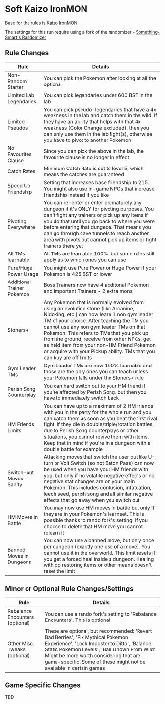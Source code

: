# Soft Kaizo IronMON

Base for the rules is [Kaizo IronMON](http://ironmon.gg)

The settings for this run require using a fork of the randomizer - [Something-Smart's Randomizer](https://github.com/something-smart/ironmon-randomizer)

## Rule Changes
| Rule                           | Details                                                                                                                                 |
|--------------------------------|-----------------------------------------------------------------------------------------------------------------------------------------|
| Non-Random Starter             | You can pick the Pokemon after looking at all the options                                                                               |
| Limited Lab Legendaries        | You can pick legendaries under 600 BST in the lab                                                                                       |
| Limited Pseudos                | You can pick pseudo-legendaries that have a 4x weakness in the lab and catch them in the wild. If they have an ability that helps with that 4x weakness (Color Change excluded), then you can only use them in the lab fight(s), otherwise you have to pivot to another Pokemon |
| No Favourites Clause           | Since you can pick the above in the lab, the favourite clause is no longer in effect                                                    |
| Catch Rates                    | Minimum Catch Rate is set to level 5, which means the catches are guaranteed                                                            |
| Speed Up Friendship            | Setting that increases base friendship to 215. You might also use in-game NPCs that increase friendship instead if you like             |
| Pivoting Everywhere            | You can re-enter or enter prematurely any dungeon if it's ONLY for pivoting purposes. You can't fight any trainers or pick up any items if you do that until you go back to where you were before entering that dungeon. That means you can go through cave tunnels to reach another area with pivots but cannot pick up items or fight trainers there yet |
| All TMs learnable              | All TMs are learnable 100%, but some rules still apply as to which ones you can use                                                     |
| Pure/Huge Power Usage          | You might use Pure Power or Huge Power if your Pokemon is 425 BST or lower                                                              |
| Additional Trainer Pokemon     | Boss Trainers now have 4 additonal Pokemon and Important Trainers - 2 extra mons                                                        |
| Stoners+                       | Any Pokemon that is normally evolved from using an evolution stone (like Arcanine, Nidoking, etc.) can now learn 1 non gym leader TM of your choice. After teaching the TM you cannot use any non gym leader TMs on that Pokemon. This refers to TMs that you pick up from the ground, receive from other NPCs, get as held item from your non-HM Friend Pokemon or acquire with your Pickup ability. TMs that you can buy are off limits |
| Gym Leader TMs                 | Gym Leader TMs are now 100% learnable and those are the only ones you can teach unless your Pokemon falls under the Stoners+ rule       |
| Perish Song Counterplay        | You can hard switch out to your HM friend if you're affected by Perish Song, but then you have to immediately switch back               |
| HM Friends Limits              | You can have up to a maximum of 2 HM friends with you in the party for the whole run and you can catch them as soon as you beat the first rival fight. If they die in double/triple/rotation battles, due to Perish Song counterplays or other situations, you cannot revive them with items. Keep that in mind if you're in a dungeon with a double battle for example |
| Switch-out Moves Sanity        | Attacking moves that switch the user out like U-turn or Volt Switch (so not Baton Pass) can now be used when you have your HM friends with you, but only if no volatile negative effects or no negative stat changes are on your main Pokemon. This includes confusion, infatuation, leech seed, perish song and all similar negative effects that go away when you switch out |
| HM Moves in Battle             | You may now use HM moves in battle but only if they are in your Pokemon's learnset. This is possible thanks to rando fork's setting. If you choose to delete that HM move you cannot relearn it |
| Banned Moves in Dungeons       | You can now use a banned move, but only once per dungeon (exactly one use of a move). You cannot use it in the overworld. This limit resets if you get a forced heal inside a dungeon. Healing with pp restoring items or other means doesn't reset the limit |

## Minor or Optional Rule Changes/Settings
| Rule                           | Details                                                                                                                                 |
|--------------------------------|-----------------------------------------------------------------------------------------------------------------------------------------|
| Rebalance Encounters (optional)| You can use a rando fork's setting to 'Rebalance Encounters'. This is optional                                                          |
| Other Misc. Tweaks (optional)  | These are optional, but recommended: 'Revert Bad Berries', 'Fix Mythical Pokemon Experience', 'Lock Imposter to Ditto', 'Balance Static Pokemon Levels', 'Ban Unown From Wild'. Might be more worth considering that are game-specific. Some of these might not be available in certain games |

## Game Specific Changes

TBD
